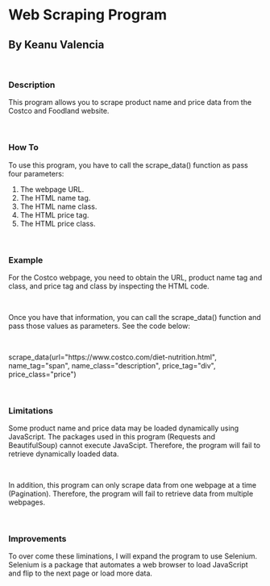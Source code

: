 <h1>Web Scraping Program</h1>
<h2>By Keanu Valencia</h2>
<br>
<h3>Description</h3>
<p>This program allows you to scrape product name and price data from the Costco and Foodland website.</p>
<br>
<h3>How To</h3>
<p>To use this program, you have to call the scrape_data() function as pass four parameters:</p>
<ol>
  <li>The webpage URL.</li>
  <li>The HTML name tag.</li>
  <li>The HTML name class.</li>
  <li>The HTML price tag.</li>
  <li>The HTML price class.</li>
</ol>
<br>
<h3>Example</h3>
<p>For the Costco webpage, you need to obtain the URL, product name tag and class, and price tag and class by inspecting the HTML code.</p>
<br>
<P>Once you have that information, you can call the scrape_data() function and pass those values as parameters. See the code below:</P>
<br>
<p>scrape_data(url="https://www.costco.com/diet-nutrition.html", name_tag="span", name_class="description", price_tag="div", price_class="price")</p>
<br>
<h3>Limitations</h3>
<p>Some product name and price data may be loaded dynamically using JavaScript. The packages used in this program (Requests and BeautifulSoup) cannot execute JavaScipt. Therefore, the program will fail to retrieve dynamically loaded data.</p>
<br>
<p>In addition, this program can only scrape data from one webpage at a time (Pagination). Therefore, the program will fail to retrieve data from multiple webpages.</p>
<br>
<h3>Improvements</h3>
<p>To over come these liminations, I will expand the program to use Selenium. Selenium is a package that automates a web browser to load JavaScript and flip to the next page or load more data.</p>
<br>
